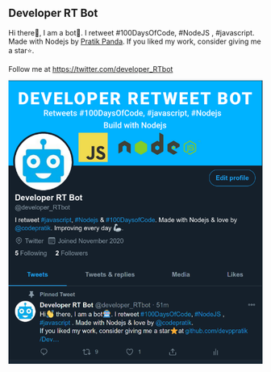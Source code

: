## Developer RT Bot

Hi there👋, I am a bot🤖. 
I retweet #100DaysOfCode, #NodeJS , #javascript.
Made with Nodejs by [Pratik Panda](https://github.com/devppratik).
If you liked my work, consider giving me a star⭐️.

Follow me at https://twitter.com/developer_RTbot

<img src = "image.png">

